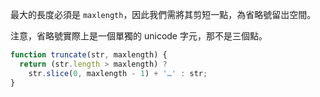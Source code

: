 最大的長度必須是 `maxlength`，因此我們需將其剪短一點，為省略號留岀空間。

注意，省略號實際上是一個單獨的 unicode 字元，那不是三個點。

```js run demo
function truncate(str, maxlength) {
  return (str.length > maxlength) ?
    str.slice(0, maxlength - 1) + '…' : str;
}
```
